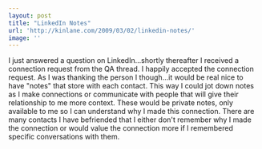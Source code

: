 ```yaml
---
layout: post
title: "LinkedIn Notes"
url: 'http://kinlane.com/2009/03/02/linkedin-notes/'
image: ''
---
```


I just answered a question on LinkedIn...shortly thereafter I received a connection request from the QA thread. I happily accepted the connection request. As I was thanking the person I though...it would be real nice to have "notes" that store with each contact. This way I could jot down notes as I make connections or communicate with people that will give their relationship to me more context. These would be private notes, only available to me so I can understand why I made this connection. There are many contacts I have befriended that I either don't remember why I made the connection or would value the connection more if I remembered specific conversations with them.